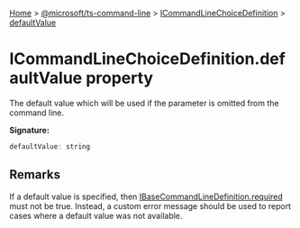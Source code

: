 [Home](./index) &gt; [@microsoft/ts-command-line](./ts-command-line.md) &gt; [ICommandLineChoiceDefinition](./ts-command-line.icommandlinechoicedefinition.md) &gt; [defaultValue](./ts-command-line.icommandlinechoicedefinition.defaultvalue.md)

# ICommandLineChoiceDefinition.defaultValue property

The default value which will be used if the parameter is omitted from the command line.

**Signature:**
```javascript
defaultValue: string
```

## Remarks

If a default value is specified, then [IBaseCommandLineDefinition.required](./ts-command-line.ibasecommandlinedefinition.required.md) must not be true. Instead, a custom error message should be used to report cases where a default value was not available.
